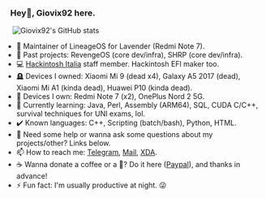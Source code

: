 ### &nbsp;&nbsp;&nbsp;Hey👋, Giovix92 here.
&nbsp;&nbsp;&nbsp;&nbsp;![Giovix92's GitHub stats](https://github-readme-stats.vercel.app/api?username=giovix92&show_icons=true&theme=dracula&count_private=true&include_all_commits=true)

- 📲 Maintainer of LineageOS for Lavender (Redmi Note 7).
- 🔭 Past projects: RevengeOS (core dev/infra), SHRP (core dev/infra).
- 💻 [Hackintosh Italia](https://t.me/HackintoshItalia) staff member. Hackintosh EFI maker too.
- 🪦 Devices I owned: Xiaomi Mi 9 (dead x4), Galaxy A5 2017 (dead), Xiaomi Mi A1 (kinda dead), Huawei P10 (kinda dead).
- 📱 Devices I own: Redmi Note 7 (x2), OnePlus Nord 2 5G.
- 🌱 Currently learning: Java, Perl, Assembly (ARM64), SQL, CUDA C/C++, survival techniques for UNI exams, lol.
- ✔️ Known languages: C++, Scripting (batch/bash), Python, HTML.
- 💬 Need some help or wanna ask some questions about my projects/other? Links below.
- 📫 How to reach me: [Telegram](https://t.me/Giovix92), [Mail](mailto://ggualtierone@gmail.com), [XDA](https://forum.xda-developers.com/m/giovix92.7023217/).
- ☕ Wanna donate a coffee or a 🍻? Do it here ([Paypal](https://paypal.me/Giovix92)), and thanks in advance!
- ⚡ Fun fact: I'm usually productive at night. 😜
